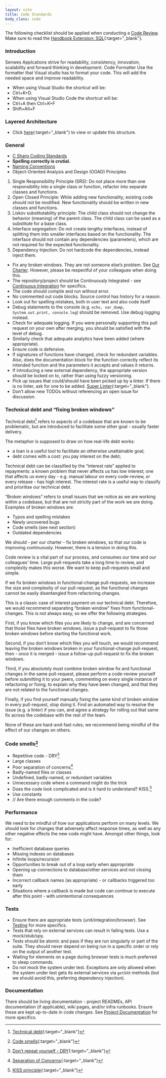 ```yaml
---
layout: site
title: Code Standards
body_class: code
---
```


The following checklist should be applied when conducting a [Code Review](code-reviews.html).<br />
Make sure to read the [Handbook Extension: SQL](https://senwes.visualstudio.com/Applications/_wiki/wikis/Applications.wiki/22/Engineering-Handbook-Extension-SQL){:target="_blank"}.

### Introduction

Senwes Applcations strive for readability, consistency, innovation, scalability and forward thinking in development. 
Code Formatter 
Use the formatter that Visual studio has to format your code. This will add the needed space and improve readability.
*	When using Visual Studio the shortcut will be: 
*	Ctrl+K+D.
*	When using Visual Studio Code the shortcut will be: 
*	Ctrl+A then Ctrl+K+F
*	Shift+Alt+F

### Layered Architecture
* Click [here](https://miro.com/app/board/uXjVPaY7IB4=/){:target="_blank"} to view or update this structure.

### General

* [C Sharp Coding Standards](https://senwes.visualstudio.com/Applications/_wiki/wikis/Applications.wiki/32/C-Sharp-Coding-Standards)
* <b>Spelling correctly is crutial.</b>
* [Naming Conventions](naming-conventions.html)
* Object-Oriented Analysis and Design (OOAD) Principles
1.	Single Responsibility Principle (SRS): Do not place more than one responsibility into a single class or function, refactor into separate classes and functions.
2.	Open Closed Principle: While adding new functionality, existing code should not be modified. New functionality should be written in new classes and functions.
3.	Liskov substitutability principle: The child class should not change the behavior (meaning) of the parent class. The child class can be used as a substitute for a base class.
4.	Interface segregation: Do not create lengthy interfaces, instead of splitting them into smaller interfaces based on the functionality. The interface should not contain any dependencies (parameters), which are not required for the expected functionality.
5.	Dependency Injection: Do not hardcode the dependencies, instead inject them.

* Fix any broken windows. They are not someone else’s problem. See [Our Charter](charter.html). However, please be respectful of your colleagues when doing this.
* The repository/project should be Continuously Integrated - see [Continuous Integration](continuous-integration.html) for specifics.
* The code should compile and run without error.
* No commented out code blocks. Source control has history for a reason.
* Look out for spelling mistakes, both in user text and also code itself
* Debug statements to the console (e.g. `echo, var_dump, System.out.print, console.log`) should be removed. Use debug logging instead.
* Check for adequate logging. If you were personally supporting this pull request on your own after merging, you should be satisfied with the level of debug.
* Similarly check that adequate analytics have been added (where appropriate).
* Ensure code is defensive.
* If signatures of functions have changed, check for redundant variables. Also, does the documentation block for the function correctly reflect its intended function and the parameters it accepts and values it returns.
* If introducing a new external dependency, the appropriate version should be locked on to, rather than using fuzzy versioning.
* Pick up issues that could/should have been picked up by a linter. If there is no linter, ask for one to be added. [Super Linter](https://github.com/github/super-linter/blob/master/README.md){:target="_blank"}.
* Don’t allow new TODOs without referencing an open issue for discussion.

### Technical debt and “fixing broken windows”

Technical debt[^1] refers to aspects of a codebase that are known to be problematic, but are introduced to facilitate some other goal - usually faster delivery.

The metaphor is supposed to draw on how real-life debt works:

* a loan is a useful tool to facilitate an otherwise unattainable goal;
* debt comes with a cost: you pay interest on the debt;

Technical debt can be classified by the “interest rate” applied to repayments: a known problem that never affects us has low interest; one that affects us every day - e.g. manual labour on every code-review, or every release - has high interest. The interest rate is a useful way to classify and prioritise our technical debt.

“Broken windows” refers to small issues that we notice as we are working within a codebase, but that are not strictly part of the work we are doing. Examples of broken windows are:

* Typos and spelling mistakes
* Newly uncovered bugs
* Code smells (see next section)
* Outdated dependencies

We should - per our charter - fix broken windows, so that our code is improving continuously. However, there is a tension in doing this.

Code review is a vital part of our process, and consumes our time and our colleagues’ time. Large pull-requests take a long time to review, and complexity makes this worse. We want to keep pull-requests small and simple.

If we fix broken windows in functional-change pull-requests, we increase the size and complexity of our pull-request, as the functional changes cannot be easily disentangled from refactoring changes.

This is a classic case of interest payment on our technical debt. Therefore, we would recommend separating “broken window” fixes from functional-changes. This is not always easy, so we offer the following strategies.

First, if you know which files you are likely to change, and are concerned that those files have broken windows, issue a pull-request to fix those broken windows before starting the functional work.

Second, if you don’t know which files you will touch, we would recommend leaving the broken windows broken in your functional-change pull-request, then - once it is merged - issue a follow-up pull-request to fix the broken windows.

Third, if you absolutely must combine broken window fix and functional changes in the same pull-request, please perform a code-review yourself before submitting it to your peers, commenting on every single instance of refactoring or fixing, to explain why they have been changed, and that they are not related to the functional changes.

Finally, if you find yourself manually fixing the same kind of broken window in every pull-request, stop doing it. Find an automated way to resolve the issue (e.g. a linter) if you can, and agree a strategy for rolling out that same fix across the codebase with the rest of the team.

None of these are hard-and-fast rules; we recommend being mindful of the effect of our changes on others.

### Code smells[^2]

* Repetitive code - DRY[^3]
* Large classes
* Poor separation of concerns[^4]
* Badly-named files or classes
* Undefined, badly-named, or redundant variables
* Unnecessary code where a command might do the trick
* Does the code look complicated and is it hard to understand? KISS.[^5]
* Use constants
* // Are there enough comments in the code?

### Performance

We need to be mindful of how our applications perform on many levels. We should look for changes that adversely affect response times, as well as any other negative effects the new code might have. Amongst other things, look for:

* Inefficient database queries
* Missing indexes on databases
* Infinite loops/recursion
* Opportunities to break out of a loop early when appropriate
* Opening up connections to database/other services and not closing them
* Incorrect callback names (as appropriate) - or callbacks triggered too early
* Situations where a callback is made but code can continue to execute after this point - with unintentional consequences

### Tests

* Ensure there are appropriate tests (unit/integration/browser). See [Testing](testing.html) for more specifics.
* Tests that rely on external services can result in failing tests. Use a mock/stub/spy.
* Tests should be atomic and pass if they are run singularly or part of the suite. They should never depend on being run in a specific order or rely on the output of another test.
* Waiting for elements on a page during browser tests is much preferred to sleep commands.
* Do not mock the system under test. Exceptions are only allowed when the system under test gets its external services via `getXXX` methods (but we should avoid this, preferring dependency injection).

### Documentation

There should be living documentation - project READMEs, API documentation (if applicable), wiki pages, and/or infra runbooks. Ensure these are kept up-to-date in code changes. See [Project Documentation](project-documentation.html) for more specifics.

[^1]: [Technical debt](https://en.wikipedia.org/wiki/Technical_debt){:target="_blank"}
[^2]: [Code smells](https://sourcemaking.com/refactoring/smells){:target="_blank"}
[^3]: [Don’t repeat yourself - DRY](https://en.wikipedia.org/wiki/Don%27t_repeat_yourself){:target="_blank"}
[^4]: [Separation of Concerns](https://en.wikipedia.org/wiki/Separation_of_concerns){:target="_blank"}
[^5]: [KISS principle](https://en.wikipedia.org/wiki/KISS_principle){:target="_blank"}
